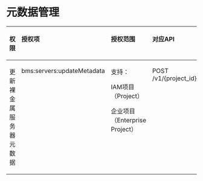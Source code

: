 # 元数据管理<a name="ZH-CN_TOPIC_0169929487"></a>

<a name="zh-cn_topic_0131701333_table12551443102710"></a>
<table><thead align="left"><tr id="zh-cn_topic_0131701333_row855210431271"><th class="cellrowborder" valign="top" width="25.377462253774624%" id="mcps1.1.5.1.1"><p id="zh-cn_topic_0131701333_p136221850172720"><a name="zh-cn_topic_0131701333_p136221850172720"></a><a name="zh-cn_topic_0131701333_p136221850172720"></a>权限</p>
</th>
<th class="cellrowborder" valign="top" width="24.717528247175284%" id="mcps1.1.5.1.2"><p id="zh-cn_topic_0131701333_p1262216502275"><a name="zh-cn_topic_0131701333_p1262216502275"></a><a name="zh-cn_topic_0131701333_p1262216502275"></a>授权项</p>
</th>
<th class="cellrowborder" valign="top" width="25.567443255674434%" id="mcps1.1.5.1.3"><p id="zh-cn_topic_0131701333_p17622195019279"><a name="zh-cn_topic_0131701333_p17622195019279"></a><a name="zh-cn_topic_0131701333_p17622195019279"></a>授权范围</p>
</th>
<th class="cellrowborder" valign="top" width="24.33756624337566%" id="mcps1.1.5.1.4"><p id="zh-cn_topic_0131701333_p462215052711"><a name="zh-cn_topic_0131701333_p462215052711"></a><a name="zh-cn_topic_0131701333_p462215052711"></a>对应API</p>
</th>
</tr>
</thead>
<tbody><tr id="zh-cn_topic_0131701333_row955219439276"><td class="cellrowborder" valign="top" width="25.377462253774624%" headers="mcps1.1.5.1.1 "><p id="zh-cn_topic_0131701333_p175116562276"><a name="zh-cn_topic_0131701333_p175116562276"></a><a name="zh-cn_topic_0131701333_p175116562276"></a>更新裸金属服务器元数据</p>
</td>
<td class="cellrowborder" valign="top" width="24.717528247175284%" headers="mcps1.1.5.1.2 "><p id="zh-cn_topic_0131701333_p151114566273"><a name="zh-cn_topic_0131701333_p151114566273"></a><a name="zh-cn_topic_0131701333_p151114566273"></a>bms:servers:updateMetadata</p>
</td>
<td class="cellrowborder" valign="top" width="25.567443255674434%" headers="mcps1.1.5.1.3 "><p id="p11262738114917"><a name="p11262738114917"></a><a name="p11262738114917"></a>支持：</p>
<p id="p1626263844913"><a name="p1626263844913"></a><a name="p1626263844913"></a>IAM项目（Project）</p>
<p id="p92622038204919"><a name="p92622038204919"></a><a name="p92622038204919"></a>企业项目（Enterprise Project）</p>
</td>
<td class="cellrowborder" valign="top" width="24.33756624337566%" headers="mcps1.1.5.1.4 "><p id="zh-cn_topic_0131701333_p1851115568271"><a name="zh-cn_topic_0131701333_p1851115568271"></a><a name="zh-cn_topic_0131701333_p1851115568271"></a>POST /v1/{project_id}/baremetalservers/{server_id}/metadata</p>
</td>
</tr>
</tbody>
</table>

